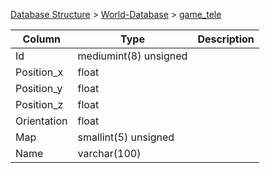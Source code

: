 [Database Structure](Database-Structure) > [World-Database](World-Database) > [game_tele](game_tele)

Column | Type | Description
--- | --- | ---
Id | mediumint(8) unsigned | 
Position_x | float | 
Position_y | float | 
Position_z | float | 
Orientation | float | 
Map | smallint(5) unsigned | 
Name | varchar(100) | 
